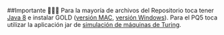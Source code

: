##Importante 🚩🚩🚩
Para la mayoría de archivos del Repositorio toca tener [Java 8](https://www.oracle.com/java/technologies/downloads/?er=221886) e instalar GOLD ([versión MAC](https://github.com/FLAGlab/gold-mac.git), [versión Windows](https://github.com/silviaTak/GoldKeplerWindows.git)). Para el PQ5 toca utilizar la aplicación jar de [simulación de máquinas de Turing](./Gold_TuringMachine_Simulator).
